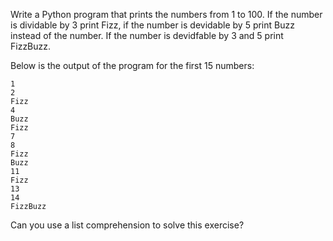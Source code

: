 Write a Python program that prints the numbers from 1 to 100.
If the number is dividable by 3 print Fizz, if the number is devidable by 5 print Buzz instead of the number.
If the number is devidfable by 3 and 5 print FizzBuzz.

Below is the output of the program for the first 15 numbers:

    1
    2
    Fizz
    4
    Buzz
    Fizz
    7
    8
    Fizz
    Buzz
    11
    Fizz
    13
    14
    FizzBuzz

Can you use a list comprehension to solve this exercise?
